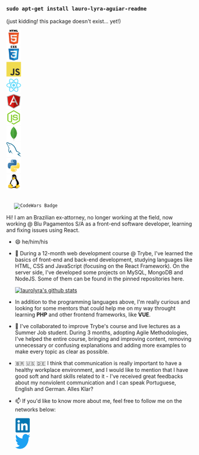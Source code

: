 <link rel="stylesheet" href="https://cdn.jsdelivr.net/gh/devicons/devicon@v2.10.1/devicon.min.css">

### `sudo apt-get install lauro-lyra-aguiar-readme`
(just kidding! this package doesn't exist... yet!)

<code><img height="40" width="40" src="https://raw.githubusercontent.com/devicons/devicon/master/icons/html5/html5-original-wordmark.svg" alt="HTML"/>
<img height="40" width="40" style="height:40px; width:40px" src="https://raw.githubusercontent.com/devicons/devicon/master/icons/css3/css3-original-wordmark.svg" alt="CSS">
<img height="40" width="40" style="height:40px; width:40px" src="https://raw.githubusercontent.com/devicons/devicon/master/icons/javascript/javascript-original.svg" alt="JavaScript">
<img height="40" width="40" style="height:40px; width:40px" src="https://raw.githubusercontent.com/devicons/devicon/master/icons/react/react-original.svg" alt="React">
<img height="40" width="40" style="height:40px; width:40px" src="https://raw.githubusercontent.com/devicons/devicon/master/icons/angularjs/angularjs-original.svg" alt="angularJS">
<img height="40" width="40" style="height:40px; width:40px" src="https://raw.githubusercontent.com/devicons/devicon/master/icons/nodejs/nodejs-original.svg" alt="NodeJS">
<img height="40" width="40" style="height:40px; width:40px" src="https://raw.githubusercontent.com/devicons/devicon/master/icons/mongodb/mongodb-original.svg" alt="mongoDB">
<img height="40" width="40" style="height:40px; width:40px" src="https://raw.githubusercontent.com/devicons/devicon/master/icons/mysql/mysql-original.svg" alt="MySQL">
<img height="40" width="40" style="height:40px; width:40px" src="https://raw.githubusercontent.com/devicons/devicon/master/icons/python/python-original.svg" alt="Python">
<img height="40" width="40" style="height:40px; width:40px" src="https://raw.githubusercontent.com/devicons/devicon/master/icons/linux/linux-original.svg" alt="Linux">
</code>

<code>
   <img src="https://www.codewars.com/users/laurolyra/badges/large" alt="CodeWars Badge">
</code>

Hi! I am an Brazilian ex-attorney, no longer working at the field, now working @ Blu Pagamentos S/A as a front-end software developer, learning and fixing issues using React.

- 😄 he/him/his

- 🌱 During a 12-month web development course @ Trybe, I've learned the basics of front-end and back-end development, studying languages like HTML, CSS and JavaScript (focusing on the React Framework). On the server side, I've developed some projects on MySQL, MongoDB and NodeJS. Some of them can be found in the pinned repositories here.

   [![laurolyra's github stats](https://github-readme-stats.vercel.app/api?username=laurolyra)](https://github.com/laurolyra/github-readme-stats)

- In addition to the programming languages above, I'm really curious and looking for some mentors that could help me on my way throught learning **PHP** and other frontend frameworks, like **VUE**.

- 👯 I've collaborated to improve Trybe's course and live lectures as a Summer Job student. During 3 months, adopting Agile Methodologies, I've helped the entire course, bringing and improving content, removing unnecessary or confusing explanations and adding more examples to make every topic as clear as possible.

- 🇧🇷 🇺🇸 🇩🇪 I think that communication is really important to have a healthy workplace environment, and I would like to mention that I have good soft and hard skills related to it - I've received great feedbacks about my nonviolent communication and I can speak Portuguese, English and German. Alles Klar?

- 📫 If you'd like to know more about me, feel free to follow me on the networks below:

   <code><a href="http://www.linkedin.com/in/laurolyra"><img height="40" width="40" src="https://raw.githubusercontent.com/devicons/devicon/master/icons/linkedin/linkedin-original.svg" alt="LinkedIn"></img></a>
   <a href="http://www.twitter.com/laurolyra"><img height="40" width="40" src="https://raw.githubusercontent.com/devicons/devicon/master/icons/twitter/twitter-original.svg" alt="twitter"></img></a></code>
